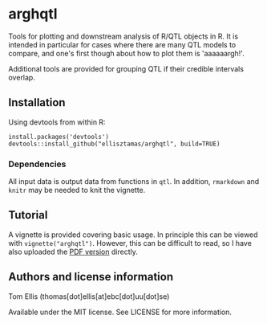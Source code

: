 # arghqtl
Tools for plotting and downstream analysis of R/QTL objects in R.
It is intended in particular for cases where there are many QTL models to compare, and one's first though about how to plot them is 'aaaaaargh!'.

Additional tools are provided for grouping QTL if their credible intervals overlap.

## Installation
Using devtools from within R:

```
install.packages('devtools')
devtools::install_github("ellisztamas/arghqtl", build=TRUE)
```
### Dependencies
All input data is output data from functions in `qtl`. In addition, `rmarkdown` and `knitr` may be needed to knit the vignette.

## Tutorial
A vignette is provided covering basic usage. In principle this can be viewed with `vignette("arghqtl")`. However, this can be difficult to read, so I have also uploaded the [PDF version](https://github.com/ellisztamas/arghqtl/blob/master/vignettes/Using-arghqtl.pdf) directly.

## Authors and license information

Tom Ellis (thomas[dot]ellis[at]ebc[dot]uu[dot]se)

Available under the MIT license. See LICENSE for more information.
